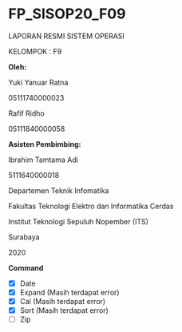 # FP_SISOP20_F09
LAPORAN RESMI
SISTEM OPERASI



KELOMPOK : F9

**Oleh:**

Yuki Yanuar Ratna

05111740000023

Rafif Ridho

05111840000058

**Asisten Pembimbing:**

Ibrahim Tamtama Adi

5111640000018

Departemen Teknik Infomatika

Fakultas Teknologi Elektro dan Informatika Cerdas

Institut Teknologi Sepuluh Nopember (ITS)

Surabaya

2020

**Command**
- [x] Date
- [x] Expand (Masih terdapat error)
- [x] Cal (Masih terdapat error)
- [x] Sort (Masih terdapat error)
- [ ] Zip
